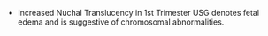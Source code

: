 - Increased Nuchal Translucency in 1st Trimester USG denotes fetal edema and is suggestive of chromosomal abnormalities.
